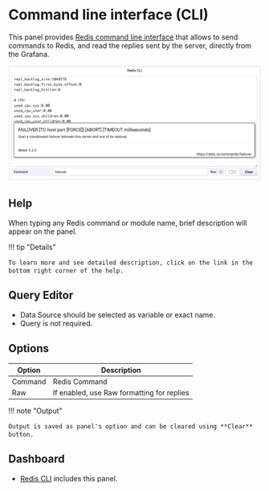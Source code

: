 # Command line interface (CLI)

This panel provides [Redis command line interface](https://redis.io/topics/rediscli) that allows to send commands to Redis, and read the replies sent by the server, directly from the Grafana.

![CLI](../../images/redis-app/panels/cli-panel.png)

## Help

When typing any Redis command or module name, brief description will appear on the panel.

!!! tip "Details"

    To learn more and see detailed description, click on the link in the bottom right corner of the help.

## Query Editor

- Data Source should be selected as variable or exact name.
- Query is not required.

## Options

| Option  | Description                                |
| ------- | ------------------------------------------ |
| Command | Redis Command                              |
| Raw     | If enabled, use Raw formatting for replies |

!!! note "Output"

    Output is saved as panel's option and can be cleared using **Clear** button.

## Dashboard

- [Redis CLI](../dashboards/cli.md) includes this panel.
